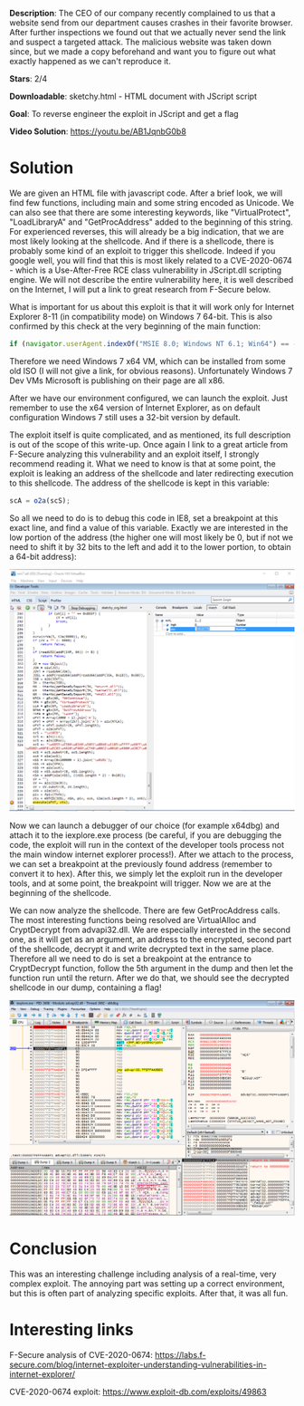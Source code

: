 **Description**: The CEO of our company recently complained to us that a website send from our department causes crashes in their favorite browser. After further inspections we found out that we actually never send the link and suspect a targeted attack. The malicious website was taken down since, but we made a copy beforehand and want you to figure out what exactly happened as we can't reproduce it.

**Stars**: 2/4

**Downloadable**: sketchy.html - HTML document with JScript script

**Goal**: To reverse engineer the exploit in JScript and get a flag

**Video Solution**: https://youtu.be/AB1JqnbG0b8

# Solution

We are given an HTML file with javascript code. After a brief look, we will find few functions, including main and some string encoded as Unicode. We can also see that there are some interesting keywords, like "VirtualProtect", "LoadLibraryA" and "GetProcAddress" added to the beginning of this string. For experienced reverses, this will already be a big indication, that we are most likely looking at the shellcode. And if there is a shellcode, there is probably some kind of an exploit to trigger this shellcode. Indeed if you google well, you will find that this is most likely related to a CVE-2020-0674 - which is a Use-After-Free RCE class vulnerability in JScript.dll scripting engine. We will not describe the entire vulnerability here, it is well described on the Internet, I will put a link to great research from F-Secure below.

What is important for us about this exploit is that it will work only for Internet Explorer 8-11 (in compatibility mode) on Windows 7 64-bit. This is also confirmed by this check at the very beginning of the main function:

```js
if (navigator.userAgent.indexOf("MSIE 8.0; Windows NT 6.1; Win64") == -1) {
```

Therefore we need  Windows 7 x64 VM, which can be installed from some old ISO (I will not give a link, for obvious reasons). Unfortunately Windows 7 Dev VMs Microsoft is publishing on their page are all x86.

After we have our environment configured, we can launch the exploit. Just remember to use the x64 version of Internet Explorer, as on default configuration Windows 7 still uses a 32-bit version by default.

The exploit itself is quite complicated, and as mentioned, its full description is out of the scope of this write-up. Once again I link to a great article from F-Secure analyzing this vulnerability and an exploit itself, I strongly recommend reading it. What we need to know is that at some point, the exploit is leaking an address of the shellcode and later redirecting execution to this shellcode. The address of the shellcode is kept in this variable:

```js
scA = o2a(scS);
```

So all we need to do is to debug this code in IE8, set a breakpoint at this exact line, and find a value of this variable. Exactly we are interested in the low portion of the address (the higher one will most likely be 0, but if not we need to shift it by 32 bits to the left and add it to the lower portion, to obtain a 64-bit address):

![Shellcode address](img/shellcode_address.PNG)

Now we can launch a debugger of our choice (for example x64dbg) and attach it to the iexplore.exe process (be careful, if you are debugging the code, the exploit will run in the context of the developer tools process not the main window internet explorer process!). After we attach to the process, we can set a breakpoint at the previously found address (remember to convert it to hex). After this, we simply let the exploit run in the developer tools, and at some point, the breakpoint will trigger. Now we are at the beginning of the shellcode.

We can now analyze the shellcode. There are few GetProcAddress calls. The most interesting functions being resolved are VirtualAlloc and CryptDecrypt from advapi32.dll. We are especially interested in the second one, as it will get as an argument, an address to the encrypted, second part of the shellcode, decrypt it and write decrypted text in the same place. Therefore all we need to do is set a breakpoint at the entrance to CryptDecrypt function, follow the 5th argument in the dump and then let the function run until the return. After we do that, we should see the decrypted shellcode in our dump, containing a flag!

![Decrypted shellcode](img/decrypted_shellcode.PNG)

# Conclusion

This was an interesting challenge including analysis of a real-time, very complex exploit. The annoying part was setting up a correct environment, but this is often part of analyzing specific exploits. After that, it was all fun.

# Interesting links

F-Secure analysis of CVE-2020-0674: https://labs.f-secure.com/blog/internet-exploiter-understanding-vulnerabilities-in-internet-explorer/

CVE-2020-0674 exploit: https://www.exploit-db.com/exploits/49863